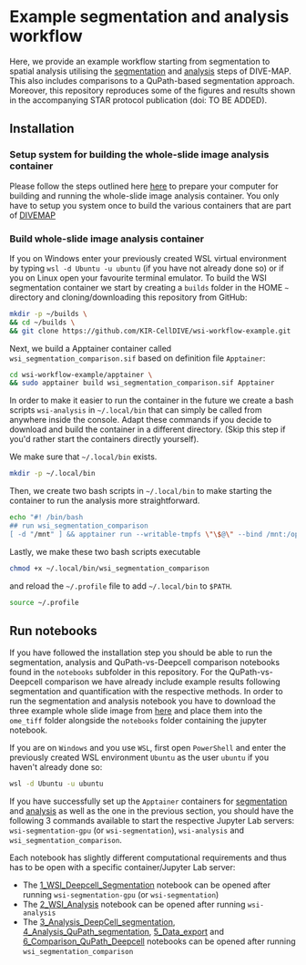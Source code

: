 # Example segmentation and analysis workflow

Here, we provide an example workflow starting from segmentation to spatial analysis utilising the [segmentation](https://github.com/KIR-CellDIVE/wsi-segmentation) and [analysis](https://github.com/KIR-CellDIVE/wsi-analysis) steps of DIVE-MAP. This also includes comparisons to a QuPath-based segmentation approach. Moreover, this repository reproduces some of the figures and results shown in the accompanying STAR protocol publication (doi: TO BE ADDED).

## Installation

### Setup system for building the whole-slide image analysis container
Please follow the steps outlined here [here](https://github.com/KIR-CellDIVE/wsi-analysis) to prepare your computer for building and running the whole-slide image analysis container. You only have to setup you system once to build the various containers that are part of [DIVEMAP](https://github.com/KIR-CellDIVE/DIVE-MAP)

### Build whole-slide image analysis container

If you on Windows enter your previously created WSL virtual environment by typing `wsl -d Ubuntu -u ubuntu` (if you have not already done so) or if you on Linux open your favourite terminal emulator. To build the WSI segmentation container we start by creating a `builds` folder in the HOME `~` directory and cloning/downloading this repository from GitHub: 


```bash
mkdir -p ~/builds \
&& cd ~/builds \
&& git clone https://github.com/KIR-CellDIVE/wsi-workflow-example.git
```
Next, we build a Apptainer container called `wsi_segmentation_comparison.sif` based on definition file `Apptainer`:

```bash
cd wsi-workflow-example/apptainer \
&& sudo apptainer build wsi_segmentation_comparison.sif Apptainer
```

In order to make it easier to run the container in the future we create a bash scripts `wsi-analysis` in `~/.local/bin` that can simply be called from anywhere inside the console. Adapt these commands if you decide to download and build the container in a different directory. (Skip this step if you'd rather start the containers directly yourself). 

We make sure that `~/.local/bin` exists.
```bash
mkdir -p ~/.local/bin
```
Then, we create two bash scripts in `~/.local/bin` to make starting the container to run the analysis more straightforward.


```bash
echo "#! /bin/bash
## run wsi_segmentation_comparison
[ -d "/mnt" ] && apptainer run --writable-tmpfs \"\$@\" --bind /mnt:/opt/analysis/drives --bind /:/opt/analysis/host $HOME/builds/wsi-workflow-example/apptainer/wsi_segmentation_comparison.sif || apptainer run --writable-tmpfs \"\$@\" --bind /:/opt/analysis/host $HOME/builds/wsi-workflow-example/apptainer/wsi_segmentation_comparison.sif" > ~/.local/bin/wsi_segmentation_comparison
```
Lastly, we make these two bash scripts executable

```bash
chmod +x ~/.local/bin/wsi_segmentation_comparison
```
and reload the `~/.profile` file to add `~/.local/bin` to `$PATH`.
```bash
source ~/.profile
```



## Run notebooks

If you have followed the installation step you should be able to run the segmentation, analysis and QuPath-vs-Deepcell comparison notebooks found in the `notebooks` subfolder in this repository. For the QuPath-vs-Deepcell comparison we have already include example results following segmentation and quantification with the respective methods. In order to run the segmentation and analysis notebook you have to download the three example whole slide image from [here]() and place them into the `ome_tiff` folder alongside the `notebooks` folder containing the jupyter notebook. 

If you are on `Windows` and you use `WSL`, first open `PowerShell` and enter the previously created WSL environment `Ubuntu` as the user `ubuntu` if you haven't already done so:

```bash
wsl -d Ubuntu -u ubuntu
```

If you have successfully set up the `Apptainer` containers for [segmentation](https://github.com/KIR-CellDIVE/wsi-segmentation) and [analysis](https://github.com/KIR-CellDIVE/wsi-analysis) as well as the one in the previous section, you should have the following 3 commands available to start the respective Jupyter Lab servers: `wsi-segmentation-gpu` (or `wsi-segmentation`), `wsi-analysis` and `wsi_segmentation_comparison`.

Each notebook has slightly different computational requirements and thus has to be open with a specific container/Jupyter Lab server:

- The [1_WSI_Deepcell_Segmentation](https://github.com/KIR-CellDIVE/wsi-workflow-example/notebooks/1_WSI_Deepcell_Segmentation.ipynb) notebook can be opened after running `wsi-segmentation-gpu` (or `wsi-segmentation`)
- The [2_WSI_Analysis](https://github.com/KIR-CellDIVE/wsi-workflow-example/notebooks/2_WSI_Analysis.ipynb) notebook can be opened after running `wsi-analysis`
- The [3_Analysis_DeepCell_segmentation](https://github.com/KIR-CellDIVE/wsi-workflow-example/notebooks/3_Analysis_DeepCell_segmentation.ipynb), [4_Analysis_QuPath_segmentation](https://github.com/KIR-CellDIVE/wsi-workflow-example/notebooks/4_Analysis_QuPath_segmentation.ipynb), [5_Data_export](https://github.com/KIR-CellDIVE/wsi-workflow-example/notebooks/5_Data_export.ipynb) and [6_Comparison_QuPath_Deepcell](https://github.com/KIR-CellDIVE/wsi-workflow-example/notebooks/6_Comparison_QuPath_Deepcell.ipynb) notebooks can be opened after running `wsi_segmentation_comparison`  
